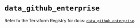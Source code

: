 # `data_github_enterprise`

Refer to the Terraform Registry for docs: [`data_github_enterprise`](https://registry.terraform.io/providers/integrations/github/6.2.2/docs/data-sources/enterprise).
